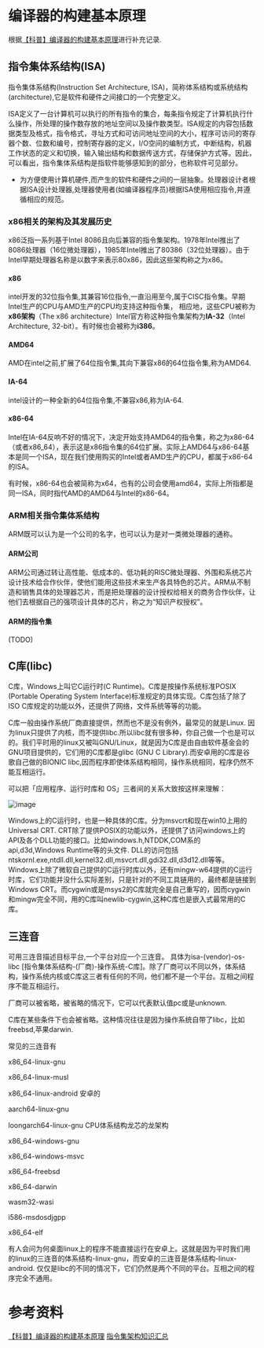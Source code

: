 # 编译器的构建基本原理
根据[【科普】编译器的构建基本原理](https://zhuanlan.zhihu.com/p/553543765)进行补充记录.
## 指令集体系结构(ISA)
指令集体系结构(Instruction Set Architecture, ISA)，简称体系结构或系统结构(architecture),它是软件和硬件之间接口的一个完整定义。

ISA定义了一台计算机可以执行的所有指令的集合，每条指令规定了计算机执行什么操作，所处理的操作数存放的地址空间以及操作数类型。ISA规定的内容包括数据类型及格式，指令格式，寻址方式和可访问地址空间的大小，程序可访问的寄存器个数、位数和编号，控制寄存器的定义，I/O空间的编制方式，中断结构，机器工作状态的定义和切换，输入输出结构和数据传送方式，存储保护方式等。因此，可以看出，指令集体系结构是指软件能够感知到的部分，也称软件可见部分。
- 为方便使用计算机硬件,而产生的软件和硬件之间的一层抽象。处理器设计者根据ISA设计处理器,处理器使用者(如编译器程序员)根据ISA使用相应指令,并遵循相应的规范。
### x86相关的架构及其发展历史
x86泛指一系列基于Intel 8086且向后兼容的指令集架构。1978年Intel推出了8086处理器（16位微处理器），1985年Intel推出了80386（32位处理器）。由于Intel早期处理器名称是以数字来表示80x86，因此这些架构称之为x86。
#### x86
intel开发的32位指令集,其兼容16位指令,一直沿用至今,属于CISC指令集。早期Intel生产的CPU与AMD生产的CPU均支持这种指令集，
相应地，这些CPU被称为**x86架构**（The x86 architecture）Intel官方称这种指令集架构为**IA-32**（Intel Architecture, 32-bit）。有时候也会被称为**i386**。

#### AMD64
AMD在intel之前,扩展了64位指令集,其向下兼容x86的64位指令集,称为AMD64.

#### IA-64
intel设计的一种全新的64位指令集,不兼容x86,称为IA-64.

#### x86-64
Intel在IA-64反响不好的情况下，决定开始支持AMD64的指令集，称之为x86-64（或者x86_64），表示这是x86指令集的64位扩展。实际上AMD64与x86-64基本是同一个ISA，现在我们使用购买的Intel或者AMD生产的CPU，都属于x86-64的ISA。

有时候，x86-64也会被简称为x64，也有的公司会使用amd64，实际上所指都是同一ISA，同时指代AMD的AMD64与Intel的x86-64。

### ARM相关指令集体系结构
ARM既可以认为是一个公司的名字，也可以认为是对一类微处理器的通称。

#### ARM公司
ARM公司通过转让高性能、低成本的、低功耗的RISC微处理器、外围和系统芯片设计技术给合作伙伴，使他们能用这些技术来生产各具特色的芯片。ARM从不制造和销售具体的处理器芯片，而是把处理器的设计授权给相关的商务合作伙伴，让他们去根据自己的强项设计具体的芯片，称之为“知识产权授权”。

#### ARM的指令集
(TODO)

## C库(libc)
C库，Windows上叫它C运行时(C Runtime)。C库是按操作系统标准POSIX (Portable Operating System Interface)标准规定的具体实现。C库包括了除了ISO C库规定的功能以外，还提供了网络，文件系统等等的功能。

C库一般由操作系统厂商直接提供，然而也不是没有例外，最常见的就是Linux. 因为linux只提供了内核，而不提供libc.所以libc就有很多种，你自己做一个也是可以的。我们平时用的linux又被叫GNU/Linux，就是因为C库是由自由软件基金会的GNU项目提供的，它们用的C库都是glibc (GNU C Library).而安卓用的C库是谷歌自己做的BIONIC libc,因而程序即使体系结构相同，操作系统相同，程序仍然不能互相运行。

可以把「应用程序、运行时库和 OS」三者间的关系大致按这样来理解：

![image](https://user-images.githubusercontent.com/56336922/197386127-c8894f37-767e-42bb-8f71-9ec1122f94e0.png)


Windows上的C运行时，也是一种具体的C库。分为msvcrt和现在win10上用的Universal CRT. CRT除了提供POSIX的功能以外，还提供了访问windows上的API及各个DLL功能的接口。比如windows.h,NTDDK,COM系的api,d3d,Windows Runtime等的头文件. DLL的访问包括ntskornl.exe,ntdll.dll,kernel32.dll,msvcrt.dll,gdi32.dll,d3d12.dll等等。Windows上除了微软自己提供的C运行时库以外，还有mingw-w64提供的C运行时库，它们功能并没什么实际差别，只是针对的不同工具链用的，最终都是链接到Windows CRT。而cygwin或是msys2的C库就完全是自己重写的，因而cygwin和mingw完全不同，用的C库叫newlib-cygwin,这种C库也是嵌入式最常用的C库。

## 三连音
可用三连音描述目标平台,一个平台对应一个三连音。
具体为isa-(vendor)-os-libc [指令集体系结构-(厂商)-操作系统-C库]。除了厂商可以不同以外，体系结构，操作系统内核或C库这三者有任何的不同，他们都不是一个平台。互相之间程序不能互相运行。

厂商可以被省略，被省略的情况下，它可以代表默认值pc或是unknown.

C库在某些条件下也会被省略。这种情况往往是因为操作系统自带了libc，比如freebsd,苹果darwin.

常见的三连音有

x86_64-linux-gnu

x86_64-linux-musl

x86_64-linux-android 安卓的

aarch64-linux-gnu

loongarch64-linux-gnu CPU体系结构龙芯的龙架构

x86_64-windows-gnu

x86_64-windows-msvc

x86_64-freebsd

x86_64-darwin

wasm32-wasi

i586-msdosdjgpp

x86_64-elf

有人会问为何桌面linux上的程序不能直接运行在安卓上。这就是因为平时我们用的linux的三连音的体系结构-linux-gnu，而安卓的三连音是体系结构-linux-android. 仅仅是libc的不同的情况下，它们仍然是两个不同的平台。互相之间的程序完全不通用。

# 参考资料
[【科普】编译器的构建基本原理](https://zhuanlan.zhihu.com/p/553543765)
[指令集架构知识汇总](https://zhuanlan.zhihu.com/p/567454627)
